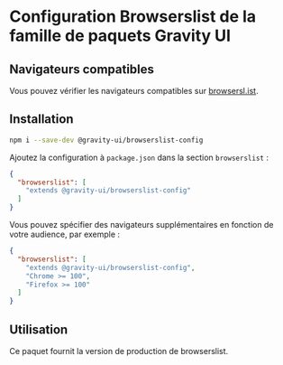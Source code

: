 # Configuration Browserslist de la famille de paquets Gravity UI

## Navigateurs compatibles

Vous pouvez vérifier les navigateurs compatibles sur [browsersl.ist](https://browsersl.ist/#q=last%202%20major%20versions%20and%20last%202%20years%20and%20fully%20supports%20es6%20and%20%3E%200.05%25%0Anot%20dead%0Anot%20op_mini%20all%0Anot%20and_qq%20%3E%200%0Anot%20and_uc%20%3E%200%0AFirefox%20ESR%0AChrome%20%3E%200%20and%20last%202%20years%20and%20%3E%200.05%25%0ASafari%20%3E%200%20and%20last%202%20years%20and%20%3E%200.05%25%0AFirefox%20%3E%200%20and%20last%202%20years%20and%20%3E%200.01%25).

## Installation

```bash
npm i --save-dev @gravity-ui/browserslist-config
```

Ajoutez la configuration à `package.json` dans la section `browserslist` :

```json
{
  "browserslist": [
    "extends @gravity-ui/browserslist-config"
  ]
}
```

Vous pouvez spécifier des navigateurs supplémentaires en fonction de votre audience, par exemple :
```json
{
  "browserslist": [
    "extends @gravity-ui/browserslist-config",
    "Chrome >= 100",
    "Firefox >= 100"
  ]
}
```

## Utilisation

Ce paquet fournit la version de production de browserslist.